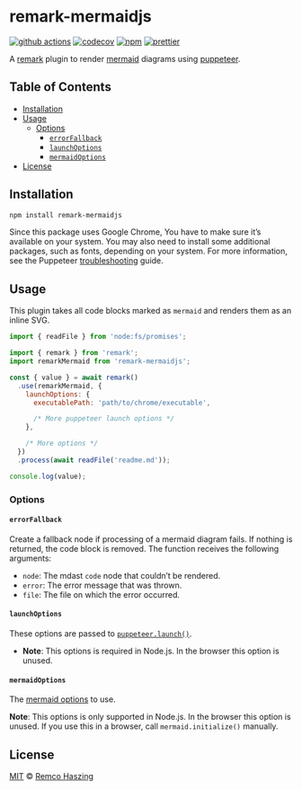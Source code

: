 # remark-mermaidjs

[![github actions](https://github.com/remcohaszing/remark-mermaidjs/actions/workflows/ci.yml/badge.svg)](https://github.com/remcohaszing/remark-mermaidjs/actions/workflows/ci.yml)
[![codecov](https://codecov.io/gh/remcohaszing/remark-mermaidjs/branch/main/graph/badge.svg)](https://codecov.io/gh/remcohaszing/remark-mermaidjs)
[![npm](https://img.shields.io/npm/v/remark-mermaidjs)](https://www.npmjs.com/package/remark-mermaidjs)
[![prettier](https://img.shields.io/badge/code_style-prettier-ff69b4.svg)](https://prettier.io)

A [remark](https://remark.js.org) plugin to render [mermaid](https://mermaid-js.github.io) diagrams
using [puppeteer](https://pptr.dev).

## Table of Contents

- [Installation](#installation)
- [Usage](#usage)
  - [Options](#options)
    - [`errorFallback`](#errorfallback)
    - [`launchOptions`](#launchoptions)
    - [`mermaidOptions`](#mermaidoptions)
- [License](#license)

## Installation

```sh
npm install remark-mermaidjs
```

Since this package uses Google Chrome, You have to make sure it’s available on your system. You may
also need to install some additional packages, such as fonts, depending on your system. For more
information, see the Puppeteer
[troubleshooting](https://github.com/puppeteer/puppeteer/blob/main/docs/troubleshooting.md) guide.

## Usage

This plugin takes all code blocks marked as `mermaid` and renders them as an inline SVG.

```js
import { readFile } from 'node:fs/promises';

import { remark } from 'remark';
import remarkMermaid from 'remark-mermaidjs';

const { value } = await remark()
  .use(remarkMermaid, {
    launchOptions: {
      executablePath: 'path/to/chrome/executable',

      /* More puppeteer launch options */
    },

    /* More options */
  })
  .process(await readFile('readme.md'));

console.log(value);
```

### Options

#### `errorFallback`

Create a fallback node if processing of a mermaid diagram fails. If nothing is returned, the code
block is removed. The function receives the following arguments:

- `node`: The mdast `code` node that couldn’t be rendered.
- `error`: The error message that was thrown.
- `file`: The file on which the error occurred.

#### `launchOptions`

These options are passed to
[`puppeteer.launch()`](https://pptr.dev/#?product=Puppeteer&show=api-puppeteerlaunchoptions).

- **Note**: This options is required in Node.js. In the browser this option is unused.

#### `mermaidOptions`

The [mermaid options](https://mermaid-js.github.io/mermaid/#/Setup) to use.

**Note**: This options is only supported in Node.js. In the browser this option is unused. If you
use this in a browser, call `mermaid.initialize()` manually.

## License

[MIT](LICENSE.md) © [Remco Haszing](https://github.com/remcohaszing)
